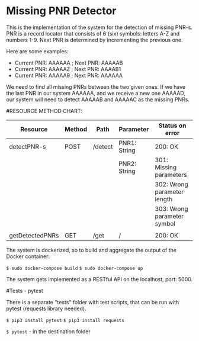# Missing PNR Detector

This is the implementation of the system for the detection of missing PNR-s. PNR is a record locator
that consists of 6 (six) symbols: letters A-Z and numbers 1-9. Next PNR is determined by
incrementing the previous one.

Here are some examples:

- Current PNR: AAAAAA ; Next PNR: AAAAAB
- Current PNR: AAAAAZ ; Next PNR: AAAAB1
- Current PNR: AAAAA9 ; Next PNR: AAAAAA

We need to find all missing PNRs between the two given ones. If we have the last PNR in our
system AAAAAA, and we receive a new one AAAAAD, our system will need to detect
AAAAAB and AAAAAC as the missing PNRs.


#RESOURCE METHOD CHART:

| Resource        | Method | Path    | Parameter    | Status on error             |
| --------------- | ------ | ------- | ------------ | --------------------------- |
| detectPNR-s     | POST   | /detect | PNR1: String | 200: OK                     |
|                 |        |         | PNR2: String | 301: Missing parameters     |
|                 |        |         |              | 302: Wrong parameter length |
|                 |        |         |              | 303: Wrong parameter symbol |
|                 |        |         |              |                             |
| getDetectedPNRs | GET    | /get    | /            | 200: OK                     |

The system is dockerized, so to build and aggregate the output of the Docker container:

`$ sudo docker-compose build`
`$ sudo docker-compose up`

The system gets implemented as a RESTful API on the localhost, port: 5000.


#Tests - pytest

There is a separate "tests" folder with test scripts, that can be run with pytest (requests library needed).

`$ pip3 install pytest`
`$ pip3 install requests`

`$ pytest` - in the destination folder
